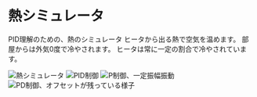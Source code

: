 # 熱シミュレータ
PID理解のための、熱のシミュレータ
ヒータから出る熱で空気を温めます。
部屋からは外気0度で冷やされます。
ヒータは常に一定の割合で冷やされています。

![熱シミュレータ](https://github.com/elect-gombe/thermal-simulator/master/thermal-terminal.png)
![PID制御](https://github.com/elect-gombe/thermal-simulator/master/PID.png)
![P制御、一定振幅振動](https://github.com/elect-gombe/thermal-simulator/master/P.png)
![PD制御、オフセットが残っている様子](https://github.com/elect-gombe/thermal-simulator/master/PD.png)
